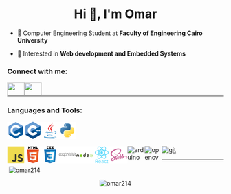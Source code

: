 <h1 align="center">Hi 👋, I'm Omar</h1>

- 🏫 Computer Engineering Student at **Faculty of Engineering Cairo University**

- 👨‍ Interested in **Web development and Embedded Systems**

<h3 align="left"><b>Connect with me:</b></h3>
<p align="left" >
<a href="mailto:omar.mohamed011@eng-st.cu.edu.eg">
  <img align="left" height="30" width="40" src="https://user-images.githubusercontent.com/56788883/152502680-84c9341e-93cf-4ec9-98a2-e61fd8440eb1.png" draggable="false" />
</a>
<a href="https://www.linkedin.com/in/omar-mohamed-a829951a1">
  <img align="left" height="30" width="40" src="https://user-images.githubusercontent.com/56788883/152502595-53ec1266-fc24-4487-8e20-185ce8ca1bb4.png" draggable="false" />
</a>

</p>
<br/>

---

<h3 align="left"><b>Languages and Tools:</b></h3>
<p align="left">
  
<!-- langauages -->
<a href="https://www.cprogramming.com/" target="_blank"> <img src="https://raw.githubusercontent.com/devicons/devicon/master/icons/c/c-original.svg" alt="c" width="40"  align="left" height="40"/> </a>
<a href="https://www.w3schools.com/cpp/" target="_blank"> <img src="https://raw.githubusercontent.com/devicons/devicon/master/icons/cplusplus/cplusplus-original.svg" alt="cplusplus" align="left" width="40" height="40"/> </a>

<a href="https://www.java.com" target="_blank"> <img src="https://raw.githubusercontent.com/devicons/devicon/master/icons/java/java-original.svg" align="left" alt="java" width="40" height="40"/> </a>

<a href="https://www.python.org" target="_blank"> <img src="https://raw.githubusercontent.com/devicons/devicon/master/icons/python/python-original.svg" alt="python" width="40" height="40"/> </a>
<!-- langauages -->
<!-- Web -->
<a href="https://developer.mozilla.org/en-US/docs/Web/JavaScript" target="_blank" rel="noreferrer"> <img src="https://raw.githubusercontent.com/devicons/devicon/master/icons/javascript/javascript-original.svg" alt="javascript"  align="left" width="40" height="40"/> </a>

<a align="left" href="https://www.w3.org/html/" target="_blank" rel="noreferrer"> <img src="https://raw.githubusercontent.com/devicons/devicon/master/icons/html5/html5-original-wordmark.svg" alt="html5"  align="left" width="40" height="40"/> </a>

<a href="https://www.w3schools.com/css/" target="_blank" rel="noreferrer"> <img src="https://raw.githubusercontent.com/devicons/devicon/master/icons/css3/css3-original-wordmark.svg" alt="css3" align="left" width="40" height="40"/> </a>

<a href="https://expressjs.com" target="_blank" rel="noreferrer"> <img src="https://raw.githubusercontent.com/devicons/devicon/master/icons/express/express-original-wordmark.svg" alt="express"  align="left" width="40" height="40"/> </a>

<a href="https://nodejs.org" target="_blank" rel="noreferrer"> <img src="https://raw.githubusercontent.com/devicons/devicon/master/icons/nodejs/nodejs-original-wordmark.svg" alt="nodejs" align="left" width="40" height="40"/> </a>

<a href="https://reactjs.org/" target="_blank" rel="noreferrer"> <img src="https://raw.githubusercontent.com/devicons/devicon/master/icons/react/react-original-wordmark.svg" alt="react" align="left" width="40" height="40"/> </a>

<a href="https://sass-lang.com" target="_blank" rel="noreferrer"> <img src="https://raw.githubusercontent.com/devicons/devicon/master/icons/sass/sass-original.svg" alt="sass" align="left" width="40" height="40"/> </a>
<!-- end -->

<a href="https://www.arduino.cc/" target="_blank"> <img src="https://cdn.worldvectorlogo.com/logos/arduino-1.svg" alt="arduino" align="left" width="40" height="40"/> </a>

<a href="https://opencv.org/" target="_blank"> <img src="https://www.vectorlogo.zone/logos/opencv/opencv-icon.svg" alt="opencv" align="left" width="40" height="40"/> </a>

<a href="https://git-scm.com/" target="_blank"> <img src="https://www.vectorlogo.zone/logos/git-scm/git-scm-icon.svg" alt="git"  width="40" height="40"/> </a>
</p>

---

<p>&nbsp;<img align="center" src="https://github-readme-stats.vercel.app/api?username=omar214&show_icons=true&locale=en" alt="omar214" /></p>

<!-- <p><img align="center" src="https://github-readme-streak-stats.herokuapp.com/?user=mostafa-wael&theme=dracula" alt="mostafa-wael" /></p> -->

</b>
<p align="center">
    <img src="https://komarev.com/ghpvc/?username=omar214&label=Profile%20views&color=0e75b6&style=flat" alt="omar214" />
<p>
 </br>
</br>
<!-- thank you animation -->
<!-- <p align="center">
    <img src="https://media.giphy.com/media/jpVnC65DmYeyRL4LHS/giphy.gif" width="20%">
</p> -->
